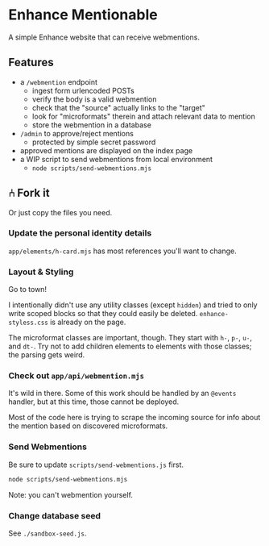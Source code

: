 # Enhance Mentionable

A simple Enhance website that can receive webmentions.

## Features

- a `/webmention` endpoint
  - ingest form urlencoded POSTs
  - verify the body is a valid webmention
  - check that the "source" actually links to the "target"
  - look for "microformats" therein and attach relevant data to mention
  - store the webmention in a database
- `/admin` to approve/reject mentions
  - protected by simple secret password
- approved mentions are displayed on the index page
- a WIP script to send webmentions from local environment
  - `node scripts/send-webmentions.mjs`

## ⑃ Fork it

Or just copy the files you need.

### Update the personal identity details

`app/elements/h-card.mjs` has most references you'll want to change.

### Layout & Styling

Go to town!

I intentionally didn't use any utility classes (except `hidden`) and tried to only write scoped blocks so that they could easily be deleted. `enhance-styless.css` is already on the page.

The microformat classes are important, though. They start with `h-`, `p-`, `u-`, and `dt-`. Try not to add children elements to elements with those classes; the parsing gets weird.

### Check out `app/api/webmention.mjs`

It's wild in there. Some of this work should be handled by an `@events` handler, but at this time, those cannot be deployed.

Most of the code here is trying to scrape the incoming source for info about the mention based on discovered microformats.

### Send Webmentions

Be sure to update `scripts/send-webmentions.js` first.

```sh
node scripts/send-webmentions.mjs
```

Note: you can't webmention yourself.

### Change database seed

See `./sandbox-seed.js`.
